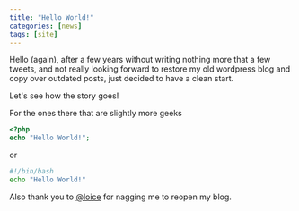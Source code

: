 ```yaml
---
title: "Hello World!"
categories: [news]
tags: [site]
---
```


Hello (again), after a few years without writing nothing more that a few tweets, and not really looking forward to restore my old wordpress blog and copy over outdated posts, just decided to have a clean start.

Let's see how the story goes!

For the ones there that are slightly more geeks

```php
<?php
echo "Hello World!";
```

or 

```bash
#!/bin/bash
echo "Hello World!"
```

Also thank you to [@loice](https://twitter.com/loige) for nagging me to reopen my blog.
